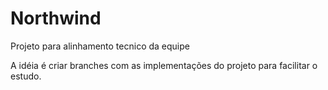# Northwind
Projeto para alinhamento tecnico da equipe

A idéia é criar branches com as implementações do projeto para facilitar o estudo.

